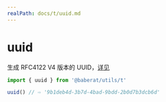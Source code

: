 ```yaml
---
realPath: docs/t/uuid.md
---
```

# uuid

生成 RFC4122 V4 版本的 UUID，[详见](https://www.npmjs.com/package/uuid)

```ts
import { uuid } from '@baberat/utils/t'

uuid() // ⇨ '9b1deb4d-3b7d-4bad-9bdd-2b0d7b3dcb6d'
```
